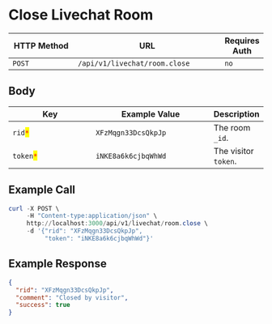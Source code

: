 # Close Livechat Room

<table><thead><tr><th width="163">HTTP Method</th><th width="324">URL</th><th>Requires Auth</th></tr></thead><tbody><tr><td><code>POST</code></td><td><code>/api/v1/livechat/room.close</code></td><td><code>no</code></td></tr></tbody></table>

## Body

<table><thead><tr><th width="195.33333333333331">Key</th><th width="254">Example Value</th><th>Description</th></tr></thead><tbody><tr><td><code>rid</code><mark style="color:red;"><code>*</code></mark></td><td><code>XFzMqgn33DcsQkpJp</code></td><td>The room <code>_id</code>.</td></tr><tr><td><code>token</code><mark style="color:red;"><code>*</code></mark></td><td><code>iNKE8a6k6cjbqWhWd</code></td><td>The visitor <code>token</code>.</td></tr></tbody></table>

## Example Call

```powershell
curl -X POST \
     -H "Content-type:application/json" \
     http://localhost:3000/api/v1/livechat/room.close \
     -d '{"rid": "XFzMqgn33DcsQkpJp", 
          "token": "iNKE8a6k6cjbqWhWd"}'
```

## Example Response

```json
{
  "rid": "XFzMqgn33DcsQkpJp",
  "comment": "Closed by visitor",
  "success": true
}
```
